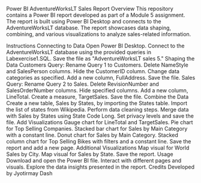 Power BI AdventureWorksLT Sales Report
Overview
This repository contains a Power BI report developed as part of a Module 5 assignment. The report is built using Power BI Desktop and connects to the AdventureWorksLT database. The report showcases data shaping, combining, and various visualizations to analyze sales-related information.

Instructions
Connecting to Data
Open Power BI Desktop.
Connect to the AdventureWorksLT database using the provided queries in Labexercise1.SQL.
Save the file as "AdventureWorksLT sales 5."
Shaping the Data
Customers Query:
Rename Query 1 to Customers.
Delete NameStyle and SalesPerson columns.
Hide the CustomerID column.
Change data categories as specified.
Add a new column, FullAddress.
Save the file.
Sales Query:
Rename Query 2 to Sales.
Delete RevisionNumber and SalesOrderNumber columns.
Hide specified columns.
Add a new column, LineTotal.
Create a measure, TargetSales.
Save the file.
Combine the Data
Create a new table, Sales by States, by importing the States table.
Import the list of states from Wikipedia.
Perform data cleaning steps.
Merge data with Sales by States using State Code Long.
Set privacy levels and save the file.
Add Visualizations
Gauge chart for LineTotal and TargetSales.
Pie chart for Top Selling Companies.
Stacked bar chart for Sales by Main Category with a constant line.
Donut chart for Sales by Main Category.
Stacked column chart for Top Selling Bikes with filters and a constant line.
Save the report and add a new page.
Additional Visualizations
Map visual for World Sales by City.
Map visual for Sales by State.
Save the report.
Usage
Download and open the Power BI file.
Interact with different pages and visuals.
Explore the data insights presented in the report.
Credits
Developed by Jyotirmay Dash

